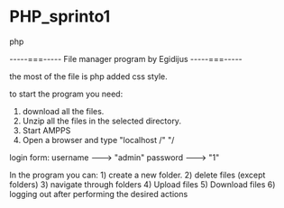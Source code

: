 # PHP_sprinto1
php

-----===----- File manager program by Egidijus -----===-----

the most of the file is php added css style.

to start the program you need:
1) download all the files. 
2) Unzip all the files in the selected directory. 
3) Start AMPPS
4) Open a browser and type "localhost /" <selected folder> "/

login form:
username ---> "admin"
password ---> "1"

In the program you can: 1) create a new folder.
2) delete files (except folders)
3) navigate through folders
4) Upload files
5) Download files
6) logging out after performing the desired actions
